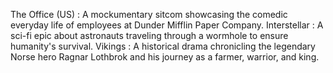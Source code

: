 The Office (US)
: A mockumentary sitcom showcasing the comedic everyday life of employees at Dunder Mifflin Paper Company.
Interstellar
: A sci-fi epic about astronauts traveling through a wormhole to ensure humanity's survival.
Vikings
: A historical drama chronicling the legendary Norse hero Ragnar Lothbrok and his journey as a farmer, warrior, and king.
